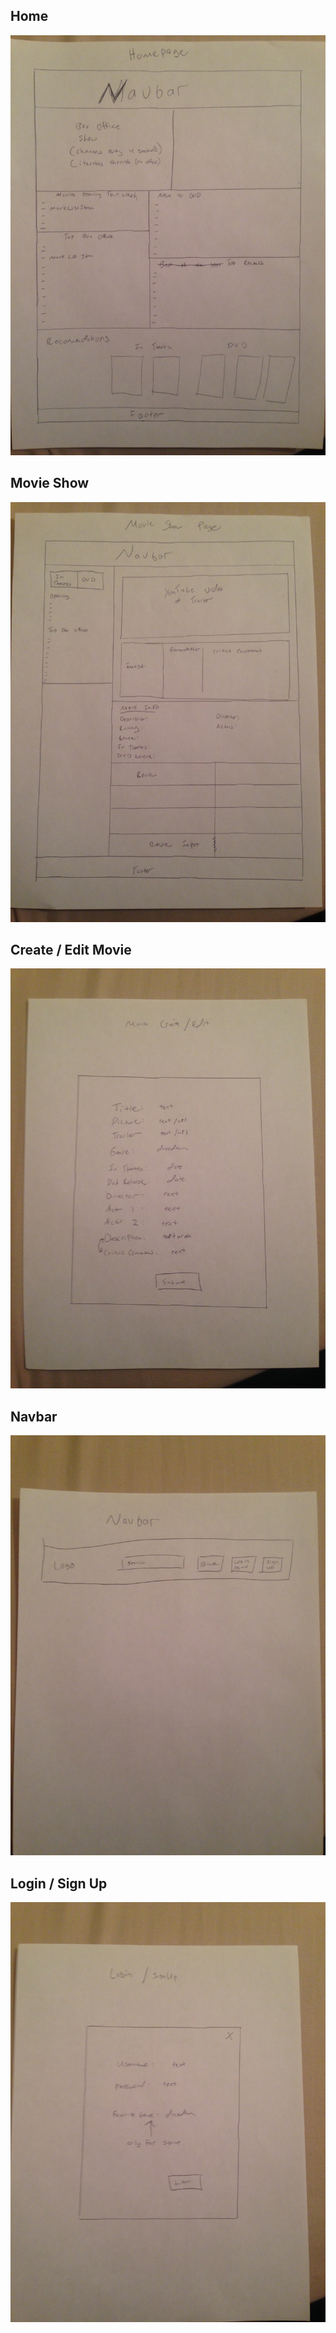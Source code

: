 ## Home
![home]

## Movie Show
![movie-show]

## Create / Edit Movie
![create]

## Navbar
![navbar]

## Login / Sign Up
![login]

[home]: ./wireframes/HomePage.jpg
[movie-show]: ./wireframes/MovieShow.jpg
[create]: ./wireframes/CreateMovie.jpg
[navbar]: ./wireframes/Navbar.jpg
[login]: ./wireframes/Login.jpg
